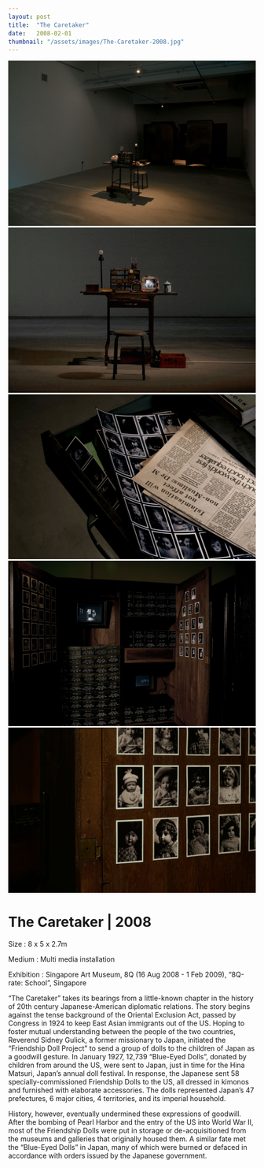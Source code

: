 ```yaml
---
layout: post
title:  "The Caretaker"
date:   2008-02-01
thumbnail: "/assets/images/The-Caretaker-2008.jpg"
---
```


![My image Name](/assets/images/The-Caretaker_01.jpg)
![My image Name](/assets/images/The-Caretaker_02.jpg)
![My image Name](/assets/images/The-Caretaker_03.jpg)
![My image Name](/assets/images/The-Caretaker_04.jpg)
![My image Name](/assets/images/The-Caretaker_05.jpg)

# The Caretaker | 2008

Size
: 8 x 5 x 2.7m

Medium
: Multi media installation

Exhibition
: Singapore Art Museum, 8Q (16 Aug 2008 - 1 Feb 2009), “8Q-rate: School”, Singapore

“The Caretaker” takes its bearings from a little-known chapter in the history of 20th century Japanese-American diplomatic relations. The story begins against the tense background of the Oriental Exclusion Act, passed by Congress in 1924 to keep East Asian immigrants out of the US. Hoping to foster mutual understanding between the people of the two countries, Reverend Sidney Gulick, a former missionary to Japan, initiated the “Friendship Doll Project” to send a group of dolls to the children of Japan as a goodwill gesture. In January 1927, 12,739 “Blue-Eyed Dolls”, donated by children from around the US, were sent to Japan, just in time for the Hina Matsuri, Japan’s annual doll festival. In response, the Japanese sent 58 specially-commissioned Friendship Dolls to the US, all dressed in kimonos and furnished with elaborate accessories. The dolls represented Japan’s 47 prefectures, 6 major cities, 4 territories, and its imperial household.

History, however, eventually undermined these expressions of goodwill. After the bombing of Pearl Harbor and the entry of the US into World War II, most of the Friendship Dolls were put in storage or de-acquisitioned from the museums and galleries that originally housed them. A similar fate met the “Blue-Eyed Dolls” in Japan, many of which were burned or defaced in accordance with orders issued by the Japanese government.